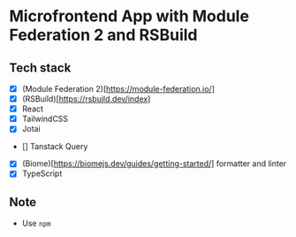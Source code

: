 # Microfrontend App with Module Federation 2 and RSBuild

## Tech stack

- [x] (Module Federation 2)[https://module-federation.io/] 
- [x] (RSBuild)[https://rsbuild.dev/index]
- [x] React
- [x] TailwindCSS
- [x] Jotai
- [] Tanstack Query
- [x] (Biome)[https://biomejs.dev/guides/getting-started/] formatter and linter
- [x] TypeScript

## Note

- Use `npm`